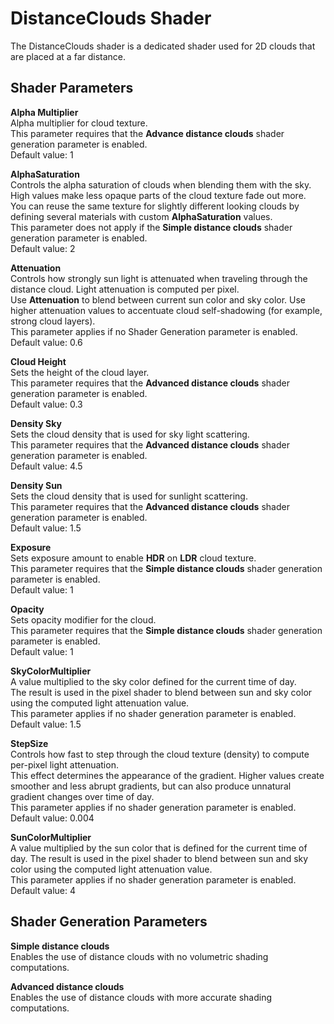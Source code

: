# DistanceClouds Shader<a name="shader-ref-distanceclouds"></a>

The DistanceClouds shader is a dedicated shader used for 2D clouds that are placed at a far distance\. 

## Shader Parameters<a name="shader-ref-distanceclouds-shader-parameters"></a>

**Alpha Multiplier**  
Alpha multiplier for cloud texture\.  
This parameter requires that the **Advance distance clouds** shader generation parameter is enabled\.  
Default value: 1

**AlphaSaturation**  
Controls the alpha saturation of clouds when blending them with the sky\. High values make less opaque parts of the cloud texture fade out more\.  
You can reuse the same texture for slightly different looking clouds by defining several materials with custom **AlphaSaturation** values\.  
This parameter does not apply if the **Simple distance clouds** shader generation parameter is enabled\.  
Default value: 2

**Attenuation**  
Controls how strongly sun light is attenuated when traveling through the distance cloud\. Light attenuation is computed per pixel\.  
Use **Attenuation** to blend between current sun color and sky color\. Use higher attenuation values to accentuate cloud self\-shadowing \(for example, strong cloud layers\)\.  
This parameter applies if no Shader Generation parameter is enabled\.  
Default value: 0\.6

**Cloud Height**  
Sets the height of the cloud layer\.  
This parameter requires that the **Advanced distance clouds** shader generation parameter is enabled\.  
Default value: 0\.3

**Density Sky**  
Sets the cloud density that is used for sky light scattering\.  
This parameter requires that the **Advanced distance clouds** shader generation parameter is enabled\.  
Default value: 4\.5

**Density Sun**  
Sets the cloud density that is used for sunlight scattering\.  
This parameter requires that the **Advanced distance clouds** shader generation parameter is enabled\.  
Default value: 1\.5

**Exposure**  
Sets exposure amount to enable **HDR** on **LDR** cloud texture\.  
This parameter requires that the **Simple distance clouds** shader generation parameter is enabled\.  
Default value: 1

**Opacity**  
Sets opacity modifier for the cloud\.  
This parameter requires that the **Simple distance clouds** shader generation parameter is enabled\.  
Default value: 1

**SkyColorMultiplier**  
A value multiplied to the sky color defined for the current time of day\.   
The result is used in the pixel shader to blend between sun and sky color using the computed light attenuation value\.  
This parameter applies if no shader generation parameter is enabled\.  
Default value: 1\.5

**StepSize**  
Controls how fast to step through the cloud texture \(density\) to compute per\-pixel light attenuation\.   
This effect determines the appearance of the gradient\. Higher values create smoother and less abrupt gradients, but can also produce unnatural gradient changes over time of day\.  
This parameter applies if no shader generation parameter is enabled\.  
Default value: 0\.004

**SunColorMultiplier**  
A value multiplied by the sun color that is defined for the current time of day\. The result is used in the pixel shader to blend between sun and sky color using the computed light attenuation value\.  
This parameter applies if no shader generation parameter is enabled\.  
Default value: 4

## Shader Generation Parameters<a name="shader-ref-distanceclouds-shader-generation-parameters"></a>

**Simple distance clouds**  
Enables the use of distance clouds with no volumetric shading computations\.

**Advanced distance clouds**  
Enables the use of distance clouds with more accurate shading computations\.